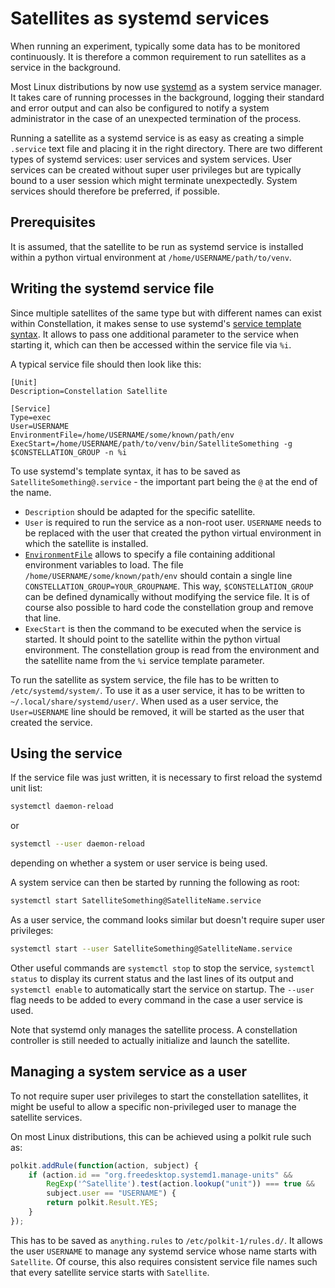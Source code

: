 # Satellites as systemd services

When running an experiment, typically some data has to be monitored continuously.
It is therefore a common requirement to run satellites as a service in the background.

Most Linux distributions by now use [systemd](https://systemd.io/) as a system service manager.
It takes care of running processes in the background, logging their standard and error output and can also be configured to notify a system administrator in the case of an unexpected termination of the process.

Running a satellite as a systemd service is as easy as creating a simple `.service` text file and placing it in the right directory.
There are two different types of systemd services: user services and system services.
User services can be created without super user privileges but are typically bound to a user session which might terminate unexpectedly.
System services should therefore be preferred, if possible.

## Prerequisites

It is assumed, that the satellite to be run as systemd service is installed within a python virtual environment at `/home/USERNAME/path/to/venv`.

## Writing the systemd service file

Since multiple satellites of the same type but with different names can exist within Constellation, it makes sense to use systemd's [service template syntax](https://www.freedesktop.org/software/systemd/man/latest/systemd.service.html#Service%20Templates).
It allows to pass one additional parameter to the service when starting it, which can then be accessed within the service file via `%i`.

A typical service file should then look like this:

```systemd
[Unit]
Description=Constellation Satellite

[Service]
Type=exec
User=USERNAME
EnvironmentFile=/home/USERNAME/some/known/path/env
ExecStart=/home/USERNAME/path/to/venv/bin/SatelliteSomething -g $CONSTELLATION_GROUP -n %i
```

To use systemd's template syntax, it has to be saved as `SatelliteSomething@.service` - the important part being the `@` at the end of the name.

- `Description` should be adapted for the specific satellite.
- `User` is required to run the service as a non-root user. `USERNAME` needs to
  be replaced with the user that created the python virtual environment in
  which the satellite is installed.
- [`EnvironmentFile`](https://www.freedesktop.org/software/systemd/man/latest/systemd.exec.html#EnvironmentFile=)
  allows to specify a file containing additional environment variables to load.
  The file `/home/USERNAME/some/known/path/env` should contain a single line
  `CONSTELLATION_GROUP=YOUR_GROUPNAME`. This way, `$CONSTELLATION_GROUP` can be
  defined dynamically without modifying the service file. It is of course also
  possible to hard code the constellation group and remove that line.
- `ExecStart` is then the command to be executed when the service is started.
  It should point to the satellite within the python virtual environment. The
  constellation group is read from the environment and the satellite name from
  the `%i` service template parameter.

To run the satellite as system service, the file has to be written to `/etc/systemd/system/`.
To use it as a user service, it has to be written to `~/.local/share/systemd/user/`.
When used as a user service, the `User=USERNAME` line should be removed, it will be started as the user that created the service.

## Using the service

If the service file was just written, it is necessary to first reload the systemd unit list:

```sh
systemctl daemon-reload
```

or

```sh
systemctl --user daemon-reload
```

depending on whether a system or user service is being used.

A system service can then be started by running the following as root:

```sh
systemctl start SatelliteSomething@SatelliteName.service
```

As a user service, the command looks similar but doesn't require super user privileges:

```sh
systemctl start --user SatelliteSomething@SatelliteName.service
```

Other useful commands are `systemctl stop` to stop the service, `systemctl status` to display its current status and the last lines of its output and `systemctl enable` to automatically start the service on startup. The `--user` flag needs to be added to every command in the case a user service is used.

Note that systemd only manages the satellite process. A constellation controller is still needed to actually initialize and launch the satellite.

## Managing a system service as a user

To not require super user privileges to start the constellation satellites, it might be useful to allow a specific non-privileged user to manage the satellite services.

On most Linux distributions, this can be achieved using a polkit rule such as:

```javascript
polkit.addRule(function(action, subject) {
    if (action.id == "org.freedesktop.systemd1.manage-units" &&
        RegExp('^Satellite').test(action.lookup("unit")) === true &&
        subject.user == "USERNAME") {
        return polkit.Result.YES;
    }
});
```

This has to be saved as `anything.rules` to `/etc/polkit-1/rules.d/`. It allows the user `USERNAME` to manage any systemd service whose name starts with `Satellite`.
Of course, this also requires consistent service file names such that every satellite service starts with `Satellite`.
